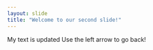 ```yaml
---
layout: slide
title: "Welcome to our second slide!"
---
```

My text is updated
Use the left arrow to go back!

